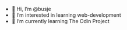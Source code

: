 - 👋 Hi, I’m @busje
- 👀 I’m interested in learning web-development
- 🌱 I’m currently learning The Odin Project

<!---
busje/busje is a ✨ special ✨ repository because its `README.md` (this file) appears on your GitHub profile.
You can click the Preview link to take a look at your changes.
--->
